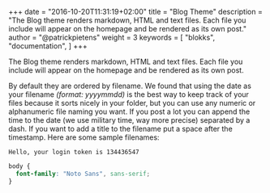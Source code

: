 +++
date            = "2016-10-20T11:31:19+02:00"
title           = "Blog Theme"
description     = "The Blog theme renders markdown, HTML and text files. Each file you include will appear on the homepage and be rendered as its own post."
author          = "@patrickpietens"
weight          = 3
keywords        = [
    "blokks",
    "documentation",
]
+++

The Blog theme renders markdown, HTML and text files. Each file you include will appear on the homepage and be rendered as its own post.

By default they are ordered by filename. We found that using the date as your filename *(format: yyyymmdd)* is the best way to keep track of your files because it sorts nicely in your folder, but you can use any numeric or alphanumeric file naming you want. If you post a lot you can append the time to the date (we use military time, way more precise) separated by a dash. If you want to add a title to the filename put a space after the timestamp. Here are some sample filenames:

```Hello, your login token is 134436547```

~~~css
body {
  font-family: "Noto Sans", sans-serif;
}
~~~
